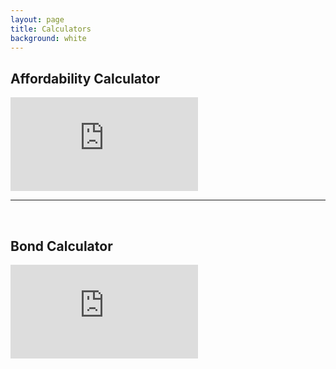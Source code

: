 ```yaml
---
layout: page
title: Calculators
background: white
---
```


<div class="col-lg-12 text-center">
	<h2 class="section-heading text-uppercase">Affordability Calculator</h2>
</div>

<div>
    <iframe class="bond-calc" frameborder="0"
        src="https://www.ooba.co.za/calculators/affordability-calculator/?iframe=true&iftype=evogroup"
        title="Affordability Calculator"></iframe>
</div>

----

<br>

<div class="col-lg-12 text-center">
	<h2 class="section-heading text-uppercase">Bond Calculator</h2>
</div>

<div>
    <iframe class="bond-calc" frameborder="0"
        src="https://www.ooba.co.za/calculators/bond-repayment-calculator/?iframe=true&iftype=evogroup"
        title="Bond Calculator"></iframe>
        
</div>
